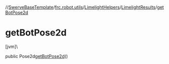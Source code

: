 //[SwerveBaseTemplate](../../../../index.md)/[frc.robot.utils](../../index.md)/[LimelightHelpers](../index.md)/[LimelightResults](index.md)/[getBotPose2d](get-bot-pose2d.md)

# getBotPose2d

[jvm]\

public Pose2d[getBotPose2d](get-bot-pose2d.md)()
